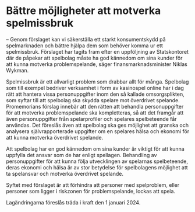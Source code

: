 # Bättre möjligheter att motverka spelmissbruk

– Genom förslaget kan vi säkerställa ett starkt konsumentskydd på spelmarknaden och bättre hjälpa dem som behöver komma ur ett spelmissbruk. Förslaget har tagits fram efter en uppföljning av Statskontoret där de påpekar att spelbolag måste ha god kännedom om sina kunder för att kunna motverka problemspelande, säger finansmarknadsminister Niklas Wykman.

Spelmissbruk är ett allvarligt problem som drabbar allt för många. Spelbolag som till exempel bedriver verksamhet i form av kasinospel online har i dag rätt att hantera vissa personuppgifter inom den så kallade omsorgsplikten, som syftar till att spelbolag ska skydda spelare mot överdrivet spelande. Promemorians förslag innebär att den rätten att behandla personuppgifter för att motverka problemspelande ska kompletteras, så att det framgår att även personuppgifter från spelarprofiler och spelares spelbeteende får användas. Det föreslås även att spelbolag ska ges möjlighet att granska och analysera självrapporterade uppgifter om en spelares hälsa och ekonomi för att kunna motverka överdrivet spelande.

Att spelbolag har en god kännedom om sina kunder är viktigt för att kunna uppfylla det ansvar som de har enligt spellagen. Behandling av personuppgifter för att kunna följa utvecklingen av spelarnas spelbeteende, deras ekonomi och hälsa är av stor betydelse för spelbolagens möjlighet att ta spelansvar och motverka överdrivet spelande.

Syftet med förslaget är att förhindra att personer med spelproblem, eller personer som ligger i riskzonen för problemspelande, lockas att spela.

Lagändringarna föreslås träda i kraft den 1 januari 2024.
